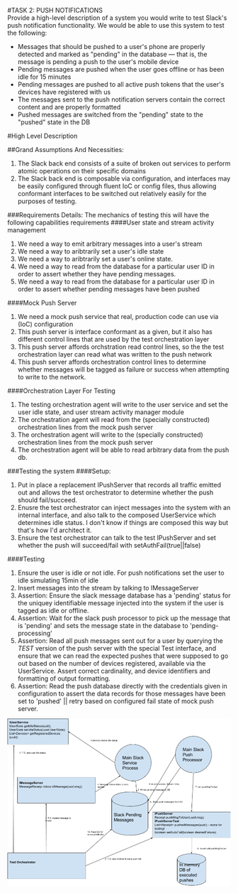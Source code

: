 #TASK 2: PUSH NOTIFICATIONS  
Provide a high-level description of a system you would write to test Slack's push notification functionality. We would be able to use this system to test the following:
* Messages that should be pushed to a user's phone are properly detected and marked as "pending" in the database — that is, the message is pending a push to the user's mobile device
* Pending messages are pushed when the user goes offline or has been idle for 15 minutes
* Pending messages are pushed to all active push tokens that the user's devices have registered with us
* The messages sent to the push notification servers contain the correct content and are properly formatted
* Pushed messages are switched from the "pending" state to the "pushed" state in the DB

#High Level Description

##Grand Assumptions And Necessities:
1. The Slack back end consists of a suite of broken out services to perform atomic operations on their specific domains
2. The Slack back end is composable via configuration, and interfaces may be easily configured through fluent IoC or config files, thus allowing conformant interfaces to be switched out relatively easily for the purposes of testing.


###Requirements Details:
The mechanics of testing this will have the following capabilities requirements
####User state and stream activity management
1. We need a way to emit arbitrary messages into a user's stream
2. We need a way to aribtrarily set a user's idle state
3. We need a way to aribtrarily set a user's online state.
4. We need a way to read from the database for a particular user ID in order to assert whether they have pending messages.
5. We need a way to read from the database for a particular user ID in order to assert whether pending messages have been pushed

####Mock Push Server
1. We need a mock push service that real, production code can use via (IoC) configuration
2. This push server is interface conformant as a given, but it also has different control lines that are used by the test orchestration layer
3. This push server affords orchstration read control lines, so the the test orchestration layer can read what was written to the push network
4. This push server affords orchestration control lines to determine whether messages will be tagged as failure or success when attempting to write to the network.

####Orchestration Layer For Testing
1. The testing orchestration agent will write to the user service and set the user idle state, and user stream activity manager module
2. The orchestration agent will read from the (specially constructed) orchestration lines from the mock push server
3. The orchestration agent will write to the (specially constructed) orchestration lines from the mock push server
4. The orchestration agent will be able to read arbitrary data from the push db.


###Testing the system
####Setup:
1. Put in place a replacement IPushServer that records all traffic emitted out and allows the test orchestrator to determine whether the push should fail/succeed.
2. Enusre the test orchestrator can inject messages into the system with an internal interface, and also talk to the composed UserService which determines idle status.  I don't know if things are composed this way but that's how I'd architect it.
3. Ensure the test orchestrator can talk to the test IPushServer and set whether the push will succeed/fail with setAuthFail(true||false)

####Testing
1. Ensure the user is idle or not idle.  For push notifications set the user to idle simulating 15min of idle
2. Insert messages into the stream by talking to IMessageServer
3. Assertion: Ensure the slack message database has a 'pending' status for the uniquey identifiable message injected into the system if the user is tagged as idle or offline.
4. Assertion: Wait for the slack push processor to pick up the message that is 'pending' and sets the message state in the database to 'pending-processing' 
5. Assertion: Read all push messages sent out for a user by querying the *TEST* version of the push server with the special Test interface, and ensure that we can read the expected pushes that were supposed to go out based on the number of devices registered, available via the UserService.  Assert correct cardinality, and device identifiers and formatting of output formatting.
6. Assertion: Read the push database directly with the credentials given in configuration to assert the data records for those messages have been set to 'pushed' || retry based on configured fail state of mock push server.




![alt text](https://raw.githubusercontent.com/cryptomail/public_problem_solving/master/slack/p1-be-qa/PushNotifications/images/SlackPush.png "Slack Push Notifications Testing")




